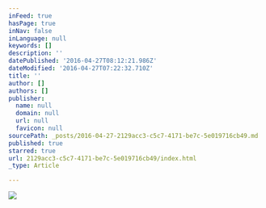 ```yaml
---
inFeed: true
hasPage: true
inNav: false
inLanguage: null
keywords: []
description: ''
datePublished: '2016-04-27T08:12:21.986Z'
dateModified: '2016-04-27T07:22:32.710Z'
title: ''
author: []
authors: []
publisher:
  name: null
  domain: null
  url: null
  favicon: null
sourcePath: _posts/2016-04-27-2129acc3-c5c7-4171-be7c-5e019716cb49.md
published: true
starred: true
url: 2129acc3-c5c7-4171-be7c-5e019716cb49/index.html
_type: Article

---
```

![](https://the-grid-user-content.s3-us-west-2.amazonaws.com/52f40759-e792-41e9-b88d-c1bf847ba5a6.png)